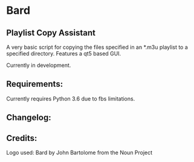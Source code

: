 # Bard 
## Playlist Copy Assistant

A very basic script for copying the files specified in an *.m3u playlist to a specified directory. Features a qt5 based GUI.

Currently in development.

## Requirements:
Currently requires Python 3.6 due to fbs limitations.

## Changelog:


## Credits: 
Logo used: Bard by John Bartolome from the Noun Project
